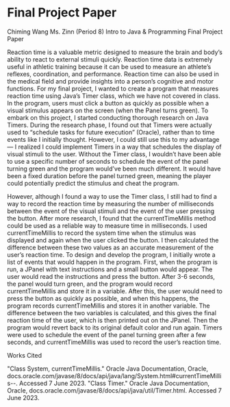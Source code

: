 # Final Project Paper

Chiming Wang
Ms. Zinn (Period 8)
Intro to Java & Programming
Final Project Paper

Reaction time is a valuable metric designed to measure the brain and body’s ability to
react to external stimuli quickly. Reaction time data is extremely useful in athletic training
because it can be used to measure an athlete’s reflexes, coordination, and performance. Reaction
time can also be used in the medical field and provide insights into a person’s cognitive and
motor functions. For my final project, I wanted to create a program that measures reaction time
using Java’s Timer class, which we have not covered in class. In the program, users must click a
button as quickly as possible when a visual stimulus appears on the screen (when the Panel turns
green).
To embark on this project, I started conducting thorough research on Java Timers. During
the research phase, I found out that Timers were actually used to “schedule tasks for future
execution” (Oracle), rather than to time events like I initially thought. However, I could still use
this to my advantage — I realized I could implement Timers in a way that schedules the display
of visual stimuli to the user. Without the Timer class, I wouldn’t have been able to use a specific
number of seconds to schedule the event of the panel turning green and the program would’ve
been much different. It would have been a fixed duration before the panel turned green, meaning
the player could potentially predict the stimulus and cheat the program.

However, although I found a way to use the Timer class, I still had to find a way to record
the reaction time by measuring the number of milliseconds between the event of the visual
stimuli and the event of the user pressing the button. After more research, I found that the
currentTimeMillis method could be used as a reliable way to measure time in milliseconds. I
used currentTimeMillis to record the system time when the stimulus was displayed and again
when the user clicked the button. I then calculated the difference between these two values as an
accurate measurement of the user’s reaction time.
To design and develop the program, I initially wrote a list of events that would happen in
the program. First, when the program is run, a JPanel with text instructions and a small button
would appear. The user would read the instructions and press the button. After 3-6 seconds, the
panel would turn green, and the program would record currentTimeMillis and store it in a
variable. After this, the user would need to press the button as quickly as possible, and when this
happens, the program records currentTimeMillis and stores it in another variable. The difference
between the two variables is calculated, and this gives the final reaction time of the user, which is
then printed out on the JPanel. Then the program would revert back to its original default color
and run again. Timers were used to schedule the event of the panel turning green after a few
seconds, and currentTimeMillis was used to record the user’s reaction time.

Works Cited

"Class System, currentTimeMillis." Oracle Java Documentation, Oracle,
docs.oracle.com/javase/8/docs/api/java/lang/System.html#currentTimeMillis--. Accessed
7 June 2023.
"Class Timer." Oracle Java Documentation, Oracle,
docs.oracle.com/javase/8/docs/api/java/util/Timer.html. Accessed 7 June 2023.

